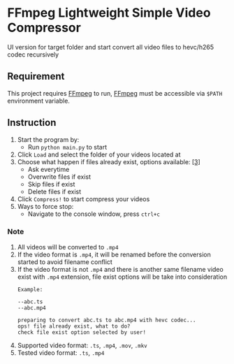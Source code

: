 # FFmpeg Lightweight Simple Video Compressor

UI version for target folder and start convert all video files to hevc/h265 codec recursively

## Requirement

This project requires [FFmpeg](https://ffmpeg.org/download.html) to run, [FFmpeg](https://ffmpeg.org/download.html) must be accessible via `$PATH` environment variable.

## Instruction

1. Start the program by:
   - Run `python main.py` to start
2. Click `Load` and select the folder of your videos located at
3. Choose what happen if files already exist, options available: [[3]](#note)
   - Ask everytime
   - Overwrite files if exist
   - Skip files if exist
   - Delete files if exist
4. Click `Compress!` to start compress your videos
5. Ways to force stop:
   - Navigate to the console window, press `ctrl+c`

### Note
1. All videos will be converted to `.mp4`
2. If the video format is `.mp4`, it will be renamed before the conversion started to avoid filename conflict
3. If the video format is not `.mp4` and there is another same filename video exist with `.mp4` extension, file exist options will be take into consideration
   ```
   Example:

   --abc.ts
   --abc.mp4

   preparing to convert abc.ts to abc.mp4 with hevc codec...
   ops! file already exist, what to do?
   check file exist option selected by user!
   ```
4. Supported video format: `.ts`, `.mp4`, `.mov`, `.mkv`
5. Tested video format: `.ts`, `.mp4`